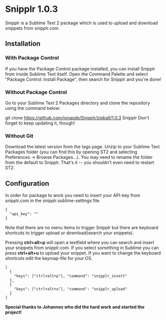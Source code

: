 # Snipplr 1.0.3
Snipplr is a Sublime Text 2 package which is used to upload and download snippets from snipplr.com.

## Installation
### With Package Control
If you have the Package Control package installed, you can install Snipplr from inside Sublime Text itself. Open the Command Palette and select "Package Control: Install Package", then search for Snipplr and you're done!

### Without Package Control
Go to your Sublime Text 2 Packages directory and clone the repository using the command below:

git clone https://github.com/jonasdp/Snipplr/zipball/1.0.3 Snipplr
Don't forget to keep updating it, though!

### Without Git
Download the latest version from the tags page. Unzip to your Sublime Text Packages folder (you can find this by opening ST2 and selecting Preferences -> Browse Packages...). You may need to rename the folder from the default to Snipplr. That's it -- you shouldn't even need to restart ST2.

## Configuration
In order for package to work you need to insert your API-key from snipplr.com in the snipplr.sublime-settings file.

    {
      "api_key": ""
    }

Note that there are no menu items to trigger Snipplr but there are keyboard shortcuts to trigger upload or download(search your snippets).

Pressing <b>ctrl+alt+p</b> will open a textfield where you can search and insert your snippets from snipplr.com. If you select something in Sublime you can press <b>ctrl+alt+u</b> to upload your snippet. If you want to change the keyboard shortcuts edit the keymap-file for your OS.

    [
      {
        "keys": ["ctrl+alt+p"], "command": "snipplr_insert"
      },
      {
        "keys": ["ctrl+alt+u"], "command": "snipplr_upload"
      }
    ]

<b>Special thanks to Johannes who did the hard work and started the project!</b>
